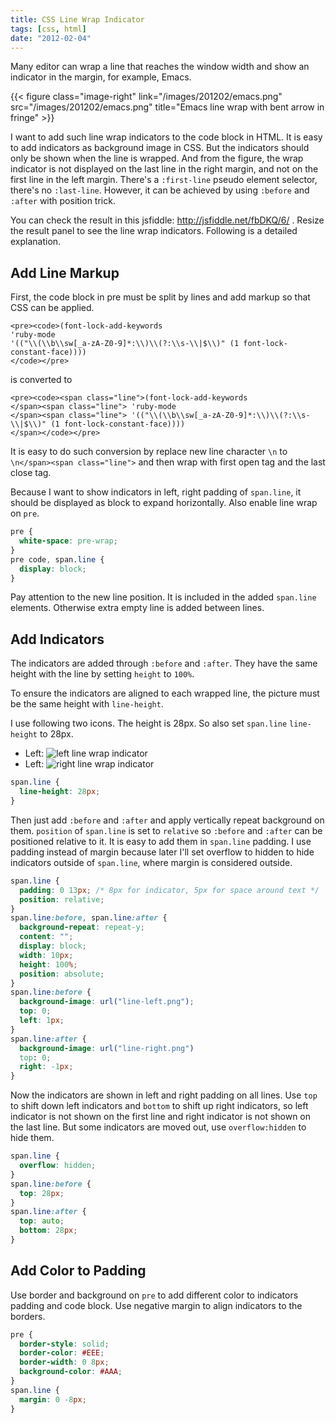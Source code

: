 ```yaml
---
title: CSS Line Wrap Indicator
tags: [css, html]
date: "2012-02-04"
---
```


Many editor can wrap a line that reaches the window width and show an
indicator in the margin, for example, Emacs.

{{< figure class="image-right" link="/images/201202/emacs.png" src="/images/201202/emacs.png" title="Emacs line wrap with bent arrow in fringe" >}}

I want to add such line wrap indicators to the code block in HTML. It is easy
to add indicators as background image in CSS. But the indicators should
only be shown when the line is wrapped. And from the figure, the wrap
indicator is not displayed on the last line in the right margin, and not on
the first line in the left margin. There's a `:first-line` pseudo element
selector, there's no `:last-line`. However, it can be achieved by using
`:before` and `:after` with position trick.

You can check the result in this jsfiddle: http://jsfiddle.net/fbDKQ/6/
. Resize the result panel to see the line wrap indicators. Following is a
detailed explanation.

<!--more-->

## Add Line Markup ##

First, the code block in pre must be split by lines and add markup so that CSS
can be applied.

    <pre><code>(font-lock-add-keywords
    'ruby-mode
    '(("\\(\\b\\sw[_a-zA-Z0-9]*:\\)\\(?:\\s-\\|$\\)" (1 font-lock-constant-face))))
    </code></pre>

is converted to

    <pre><code><span class="line">(font-lock-add-keywords
    </span><span class="line"> 'ruby-mode
    </span><span class="line"> '(("\\(\\b\\sw[_a-zA-Z0-9]*:\\)\\(?:\\s-\\|$\\)" (1 font-lock-constant-face))))
    </span></code></pre>

It is easy to do such conversion by replace new line character `\n` to
`\n</span><span class="line">` and then wrap with first open tag and the last
close tag.

Because I want to show indicators in left, right padding of `span.line`, it
should be displayed as block to expand horizontally. Also enable line wrap on
`pre`.

~~~css
pre {
  white-space: pre-wrap;
}
pre code, span.line {
  display: block;
}
~~~

Pay attention to the new line position. It is included in the added
`span.line` elements. Otherwise extra empty line is added between lines.

## Add Indicators ##

The indicators are added through `:before` and `:after`. They have the same
height with the line by setting `height` to `100%`.

To ensure the indicators are aligned to each wrapped line, the picture must be
the same height with `line-height`.

I use following two icons. The height is 28px. So also set `span.line`
`line-height` to 28px.

- Left: ![left line wrap indicator](/images/201202/line-left.png)
- Left: ![right line wrap indicator](/images/201202/line-right.png)

```css
span.line {
  line-height: 28px;
}
```

Then just add `:before` and `:after` and apply vertically repeat background on
them. `position` of `span.line` is set to `relative` so `:before` and `:after`
can be positioned relative to it. It is easy to add them in `span.line`
padding. I use padding instead of margin because later I'll set overflow to
hidden to hide indicators outside of `span.line`, where margin is considered
outside.

~~~css
span.line {
  padding: 0 13px; /* 8px for indicator, 5px for space around text */
  position: relative;
}
span.line:before, span.line:after {
  background-repeat: repeat-y;
  content: "";
  display: block;
  width: 10px;
  height: 100%;
  position: absolute;
}
span.line:before {
  background-image: url("line-left.png");
  top: 0;
  left: 1px;
}
span.line:after {
  background-image: url("line-right.png")
  top: 0;
  right: -1px;
}
~~~

Now the indicators are shown in left and right padding on all lines. Use `top`
to shift down left indicators and `bottom` to shift up right indicators, so
left indicator is not shown on the first line and right indicator is not shown
on the last line. But some indicators are moved out, use `overflow:hidden` to
hide them.

~~~css
span.line {
  overflow: hidden;
}
span.line:before {
  top: 28px;
}
span.line:after {
  top: auto;
  bottom: 28px;
}
~~~

## Add Color to Padding

Use border and background on `pre` to add different color to indicators
padding and code block. Use negative margin to align indicators to the
borders.

```css
pre {
  border-style: solid;
  border-color: #EEE;
  border-width: 0 8px;
  background-color: #AAA;
}
span.line {
  margin: 0 -8px;
}
```
